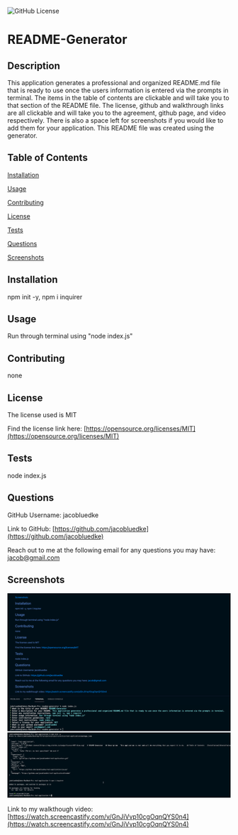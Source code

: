 
  ![GitHub License](https://img.shields.io/badge/license-MIT-blue.svg)
  # README-Generator
  ## Description
  This application generates a professional and organized README.md file that is ready to use once the users information is entered via the prompts in terminal. The items in the table of contents are clickable and will take you to that section of the README file. The license, github and walkthrough links are all clickable and will take you to the agreement, github page, and video respectively. There is also a space left for screenshots if you would like to add them for your application. This README file was created using the generator.
  ## Table of Contents
  [Installation](#installation)

  [Usage](#usage)

  [Contributing](#contributing)

  [License](#license)

  [Tests](#tests)

  [Questions](#questions)

  [Screenshots](#screenshots)
  
  ## Installation
  npm init -y, npm i inquirer
  ## Usage
  Run through terminal using "node index.js"
  ## Contributing
  none
  ## License
  The license used is MIT

  Find the license link here: [https://opensource.org/licenses/MIT](https://opensource.org/licenses/MIT)
  ## Tests
  node index.js
  ## Questions
  GitHub Username: jacobluedke

  Link to GitHub: [https://github.com/jacobluedke](https://github.com/jacobluedke)

  Reach out to me at the following email for any questions you may have: jacob@gmail.com
  ## Screenshots

  ![Screenshot of README preview and answered prompts](screenshots/ss-generator.png)
  ![Screenshot of npm in terminal](screenshots/ss-npm.png)

  Link to my walkthough video: [https://watch.screencastify.com/v/GnJiVvp10cgOqnQYS0n4](https://watch.screencastify.com/v/GnJiVvp10cgOqnQYS0n4)

